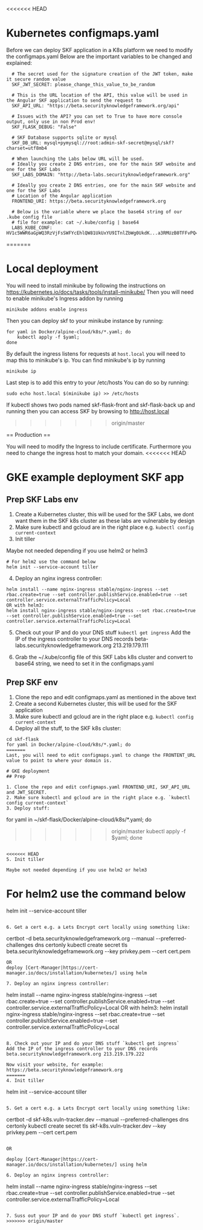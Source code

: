 <<<<<<< HEAD
# Kubernetes configmaps.yaml 

Before we can deploy SKF application in a K8s platform we need to modify the configmaps.yaml
Below are the important variables to be changed and explained:

```
  # The secret used for the signature creation of the JWT token, make it secure random value
  SKF_JWT_SECRET: please_change_this_value_to_be_random
```
```
  # This is the URL location of the API, this value will be used in the Angular SKF application to send the request to
  SKF_API_URL: "https://beta.securityknowledgeframework.org/api"
```
```
  # Issues with the API? you can set to True to have more console output, only use in non Prod env!
  SKF_FLASK_DEBUG: "False"
```
```
  # SKF Database supports sqlite or mysql
  SKF_DB_URL: mysql+pymysql://root:admin-skf-secret@mysql/skf?charset=utf8mb4
```
```
  # When launching the Labs below URL will be used.
  # Ideally you create 2 DNS entries, one for the main SKF website and one for the SKF Labs
  SKF_LABS_DOMAIN: "http://beta-labs.securityknowledgeframework.org"
```
```
  # Ideally you create 2 DNS entries, one for the main SKF website and one for the SKF Labs
  # Location of the Angular application
  FRONTEND_URI: https://beta.securityknowledgeframework.org
```
```
  # Below is the variable where we place the base64 string of our .kube config file
  # file for example: cat ~/.kube/config | base64
  LABS_KUBE_CONF: HV1c5WWR6aGpWQ3RzVjFsSWFYcEhlQW81UkUxYU9ITnlZbWg0UkdK...a3RMUzB0TFFvPQ==
```
=======
# Local deployment

You will need to install minikube by following the instructions on https://kubernetes.io/docs/tasks/tools/install-minikube/
Then you will need to enable minikube's Ingress addon by running

```
minikube addons enable ingress
```
Then you can deploy skf to your minikube instance by running:

```
for yaml in Docker/alpine-cloud/k8s/*.yaml; do
    kubectl apply -f $yaml;
done
```
By default the ingress listens for requests at `host.local` you will need to map this to minikube's ip.
You can find minikube's ip by running
```
minikube ip
```

Last step is to add this entry to your /etc/hosts
You can do so by running:
```
sudo echo host.local $(minikube ip) >> /etc/hosts
```
If kubectl shows two pods named skf-flask-front and skf-flask-back up and running then you can access SKF by browsing to
http://host.local


>>>>>>> origin/master

== Production ==

You will need to modify the Ingress to include certificate.
Furthermore you need to change the ingress  host to match your domain.
<<<<<<< HEAD

# GKE example deployment SKF app
## Prep SKF Labs env

1. Create a Kubernetes cluster, this will be used for the SKF Labs, we dont want them in the SKF k8s cluster as these labs are vulnerable by design
2. Make sure kubectl and gcloud are in the right place e.g. `kubectl config current-context`
3. Init tiller

Maybe not needed depending if you use helm2 or helm3
```
# For helm2 use the command below
helm init --service-account tiller
```

4. Deploy an nginx ingress controller:

```
helm install --name nginx-ingress stable/nginx-ingress --set rbac.create=true --set controller.publishService.enabled=true --set controller.service.externalTrafficPolicy=Local
OR with helm3:
helm install nginx-ingress stable/nginx-ingress --set rbac.create=true --set controller.publishService.enabled=true --set controller.service.externalTrafficPolicy=Local
```

5. Check out your IP and do your DNS stuff `kubectl get ingress`
Add the IP of the ingress controller to your DNS records
beta-labs.securityknowledgeframework.org 213.219.179.111

6. Grab the ~/.kube/config file of this SKF Labs k8s cluster and convert to base64 string, we need to set it in the configmaps.yaml

## Prep SKF env

1. Clone the repo and edit configmaps.yaml as mentioned in the above text 
2. Create a second Kubernetes cluster, this will be used for the SKF application
3. Make sure kubectl and gcloud are in the right place e.g. `kubectl config current-context`
4. Deploy all the stuff, to the SKF k8s cluster:

```
cd skf-flask
for yaml in Docker/alpine-cloud/k8s/*.yaml; do
=======
Last, you will need to edit configmaps.yaml to change the FRONTENT_URL value to point to where your domain is.

# GKE deployment
## Prep

1. Clone the repo and edit configmaps.yaml FRONTEND_URI, SKF_API_URL and JWT_SECRET.
2. Make sure kubectl and gcloud are in the right place e.g. `kubectl config current-context`
3. Deploy stuff:

```
for yaml in ~/skf-flask/Docker/alpine-cloud/k8s/*.yaml; do
>>>>>>> origin/master
    kubectl apply -f $yaml;
done
```

<<<<<<< HEAD
5. Init tiller

Maybe not needed depending if you use helm2 or helm3
```
# For helm2 use the command below
helm init --service-account tiller
```

6. Get a cert e.g. a Lets Encrypt cert locally using something like:

```
certbot -d beta.securityknowledgeframework.org --manual --preferred-challenges dns certonly
kubectl create secret tls beta.securityknowledgeframework.org --key privkey.pem --cert cert.pem
```
OR
deploy [Cert-Manager|https://cert-manager.io/docs/installation/kubernetes/] using helm

7. Deploy an nginx ingress controller:

```
helm install --name nginx-ingress stable/nginx-ingress --set rbac.create=true --set controller.publishService.enabled=true --set controller.service.externalTrafficPolicy=Local
OR with helm3:
helm install nginx-ingress stable/nginx-ingress --set rbac.create=true --set controller.publishService.enabled=true --set controller.service.externalTrafficPolicy=Local
```

8. Check out your IP and do your DNS stuff `kubectl get ingress`
Add the IP of the ingress controller to your DNS records
beta.securityknowledgeframework.org 213.219.179.222

Now visit your website, for example: https://beta.securityknowledgeframework.org
=======
4. Init tiller

```
helm init --service-account tiller
```

5. Get a cert e.g. a Lets Encrypt cert locally using something like:

```
certbot -d skf-k8s.vuln-tracker.dev --manual --preferred-challenges dns certonly
kubectl create secret tls skf-k8s.vuln-tracker.dev --key privkey.pem --cert cert.pem
```

OR

deploy [Cert-Manager|https://cert-manager.io/docs/installation/kubernetes/] using helm

6. Deploy an nginx ingress controller:

```
helm install --name nginx-ingress stable/nginx-ingress --set rbac.create=true --set controller.publishService.enabled=true --set controller.service.externalTrafficPolicy=Local
```

7. Suss out your IP and do your DNS stuff `kubectl get ingress`.
>>>>>>> origin/master
